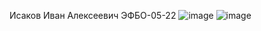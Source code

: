 Исаков Иван Алексеевич
ЭФБО-05-22
![image](https://github.com/user-attachments/assets/48a649f2-6fb4-4ab5-bf3b-8af2db72c6e9)
![image](https://github.com/user-attachments/assets/4ce5c703-9cc1-4284-9876-38b5d07bfe22)






